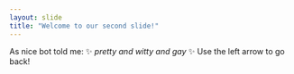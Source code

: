 ```yaml
---
layout: slide
title: "Welcome to our second slide!"
---
```

As nice bot told me: ✨ <em>pretty and witty and gay</em> ✨
Use the left arrow to go back!
